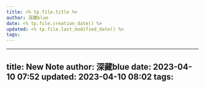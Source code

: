 ```yaml
---
title: <% tp.file.title %>
author: 深藏blue
date: <% tp.file.creation_date() %>
updated: <% tp.file.last_modified_date() %>
tags:
---
```

---
title: New Note
author: 深藏blue
date: 2023-04-10 07:52
updated: 2023-04-10 08:02
tags:
---


